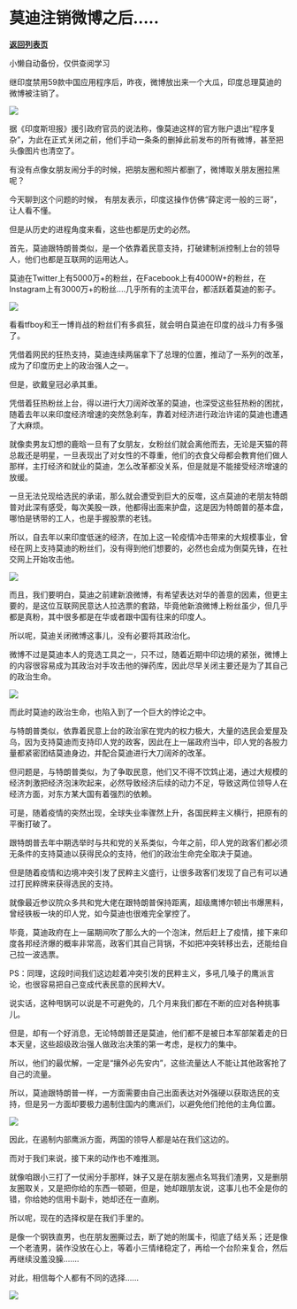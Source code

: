 # 莫迪注销微博之后.....

[**返回列表页**](/gzh/政事堂2019)

小懒自动备份，仅供查阅学习

继印度禁用59款中国应用程序后，昨夜，微博放出来一个大瓜，印度总理莫迪的微博被注销了。  

  

![](https://mmbiz.qpic.cn/mmbiz_jpg/rxhS23yu8cNgPXXCVicG48NBkF7zHxb7pXakdtqOz9zRKmBD9VIZz89zOeYic9w7rJWXTREMQa4J7Jy0Kh05g1Gw/640?wx_fmt=jpeg)

  

据《印度斯坦报》援引政府官员的说法称，像莫迪这样的官方账户退出“程序复杂”，为此在正式关闭之前，他们手动一条条的删掉此前发布的所有微博，甚至把头像图片也清空了。

  

有没有点像女朋友闹分手的时候，把朋友圈和照片都删了，微博取关朋友圈拉黑呢？  

  

今天聊到这个问题的时候， 有朋友表示，印度这操作仿佛“薛定谔一般的三哥”，让人看不懂。  

  

但是从历史的进程角度来看，这些也都是历史的必然。

  

首先，莫迪跟特朗普类似，是一个依靠着民意支持，打破建制派控制上台的领导人，他们也都是互联网的运用达人。  

  

莫迪在Twitter上有5000万+的粉丝，在Facebook上有4000W+的粉丝，在Instagram上有3000万+的粉丝....几乎所有的主流平台，都活跃着莫迪的影子。

  

![](https://mmbiz.qpic.cn/mmbiz_jpg/rxhS23yu8cNgPXXCVicG48NBkF7zHxb7pmrianibjibicAlrLsdwERiaI5pszRW8lt43aQ1trl3OPsU7ZMFYgS1zpScA/640?wx_fmt=jpeg)

  

看看tfboy和王一博肖战的粉丝们有多疯狂，就会明白莫迪在印度的战斗力有多强了。

  

凭借着网民的狂热支持，莫迪连续两届拿下了总理的位置，推动了一系列的改革，成为了印度历史上的政治强人之一。

  

但是，欲戴皇冠必承其重。

  

凭借着狂热粉丝上台，得以进行大刀阔斧改革的莫迪，也深受这些狂热粉的困扰，随着去年以来印度经济增速的突然急刹车，靠着对经济进行政治许诺的莫迪也遭遇了大麻烦。

  

就像卖男友幻想的鹿晗一旦有了女朋友，女粉丝们就会离他而去，无论是天猫的蒋总裁还是明星，一旦表现出了对女性的不尊重，他们的衣食父母都会教育他们做人那样，主打经济和就业的莫迪，怎么改革都没关系，但是就是不能接受经济增速的放缓。

  

一旦无法兑现给选民的承诺，那么就会遭受到巨大的反噬，这点莫迪的老朋友特朗普对此深有感受，每次美股一跌，他都得出面来护盘，这是因为特朗普的基本盘，哪怕是锈带的工人，也是手握股票的老钱。  

  

所以，自去年以来印度低迷的经济，在加上这一轮疫情冲击带来的大规模事业，曾经在网上支持莫迪的粉丝们，没有得到他们想要的，必然也会成为倒莫先锋，在社交网上开始攻击他。  

  

![](https://mmbiz.qpic.cn/mmbiz_gif/rxhS23yu8cNgPXXCVicG48NBkF7zHxb7pSPjZVaru0pjmNF3bvICzCjXeOya10jWbQqRpwYRxXlyUODLqILqP0g/640?wx_fmt=gif)

  

而且，我们要明白，莫迪之前建新浪微博，有希望表达对华的善意的因素，但更主要的，是这位互联网民意达人拉选票的套路，毕竟他新浪微博上粉丝虽少，但几乎都是真粉，其中很多都是在华或者跟中国有往来的印度人。  

  

所以呢，莫迪关闭微博这事儿，没有必要将其政治化。

  

微博不过是莫迪本人的竞选工具之一，只不过，随着近期中印边境的紧张，微博上的内容很容易成为其政治对手攻击他的弹药库，因此尽早关闭主要还是为了其自己的政治生命。

  

![](https://mmbiz.qpic.cn/mmbiz_jpg/rxhS23yu8cNgPXXCVicG48NBkF7zHxb7pmO58K4amwcpGZPccciaSChpDdoqtdhkmuTnmsB4rdjLu03zmwPMicplA/640?wx_fmt=jpeg)

  

而此时莫迪的政治生命，也陷入到了一个巨大的悖论之中。

  

与特朗普类似，依靠着民意上台的政治家在党内的权力极大，大量的选民会爱屋及乌，因为支持莫迪而支持印人党的政客，因此在上一届政府当中，印人党的各股力量都紧密团结莫迪身边，并配合莫迪进行大刀阔斧的改革。

  

但问题是，与特朗普类似，为了争取民意，他们又不得不饮鸩止渴，通过大规模的经济刺激把经济泡沫吹起来，必然导致经济后续的动力不足，导致这两位领导人在经济方面，对东方某大国有着强烈的依赖。

  

可是，随着疫情的突然出现，全球失业率骤然上升，各国民粹主义横行，把原有的平衡打破了。

  

跟特朗普去年中期选举时与共和党的关系类似，今年之前，印人党的政客们都必须无条件的支持莫迪以获得民众的支持，他们的政治生命完全取决于莫迪。

  

但是随着疫情和边境冲突引发了民粹主义盛行，让很多政客们发现了自己有可以通过打民粹牌来获得选民的支持。

  

就像最近参议院众多共和党大佬在跟特朗普保持距离，超级鹰博尔顿出书爆黑料，曾经铁板一块的印人党，如今莫迪也很难完全掌控了。  

  

毕竟，莫迪政府在上一届期间吹了那么大的一个泡沫，然后赶上了疫情，接下来印度各邦经济爆的概率非常高，政客们其自己背锅，不如把冲突转移出去，还能给自己拉一波选票。

  

PS：同理，这段时间我们这边趁着冲突引发的民粹主义，多吼几嗓子的鹰派言论，也很容易把自己变成代表民意的民粹大V。  

  

说实话，这种甩锅可以说是不可避免的，几个月来我们都在不断的应对各种挑事儿。  

  

但是，却有一个好消息，无论特朗普还是莫迪，他们都不是被日本军部架着走的日本天皇，这些超级政治强人做政治决策的第一考虑，是权力的集中。

  

所以，他们的最优解，一定是“攘外必先安内”，这些流量达人不能让其他政客抢了自己的流量。  

  

所以，莫迪跟特朗普一样，一方面需要由自己出面表达对外强硬以获取选民的支持，但是另一方面却要极力遏制住国内的鹰派们，以避免他们抢他的主角位置。

  

![](https://mmbiz.qpic.cn/mmbiz_jpg/rxhS23yu8cNgPXXCVicG48NBkF7zHxb7pNOhtI9CZuNibbIvhRFn2OaOTD98yuCb0xRlibxm64sLQL1lK5B7sD4wQ/640?wx_fmt=jpeg)

  

因此，在遏制内部鹰派方面，两国的领导人都是站在我们这边的。

  

而对于我们来说，接下来的动作也不难推测。

  

就像咱跟小三打了一仗闹分手那样，妹子又是在朋友圈点名骂我们渣男，又是删朋友圈取关，又是把你给的东西一顿砸，但是，她却跟朋友说，这事儿也不全是你的错，你给她的信用卡副卡，她却还在一直刷。  

  

所以呢，现在的选择权是在我们手里的。

  

是像一个钢铁直男，也在朋友圈撕过去，断了她的附属卡，彻底了结关系；还是像一个老渣男，装作没放在心上，等着小三情绪稳定了，再给一个台阶来复合，然后再继续没羞没臊.......  

  

对此，相信每个人都有不同的选择......  

  

![](https://mmbiz.qpic.cn/mmbiz_jpg/rxhS23yu8cPp0iaKAfe0ZsWfgGcY72o9Nror8TicrtnlDsqzY7y4Kum4fM3X0FMEGlbvm9HvZUiaETSnLt4DHNLbQ/640?wx_fmt=jpeg)

